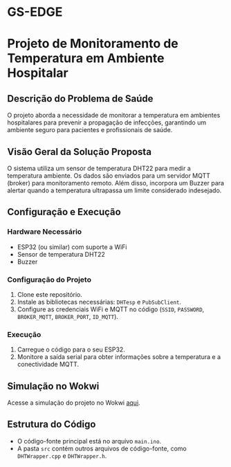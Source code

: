 # GS-EDGE
# Projeto de Monitoramento de Temperatura em Ambiente Hospitalar

## Descrição do Problema de Saúde
O projeto aborda a necessidade de monitorar a temperatura em ambientes hospitalares para prevenir a propagação de infecções, garantindo um ambiente seguro para pacientes e profissionais de saúde.

## Visão Geral da Solução Proposta
O sistema utiliza um sensor de temperatura DHT22 para medir a temperatura ambiente. Os dados são enviados para um servidor MQTT (broker) para monitoramento remoto. Além disso, incorpora um Buzzer para alertar quando a temperatura ultrapassa um limite considerado indesejado.

## Configuração e Execução

### Hardware Necessário
- ESP32 (ou similar) com suporte a WiFi
- Sensor de temperatura DHT22
- Buzzer

### Configuração do Projeto
1. Clone este repositório.
2. Instale as bibliotecas necessárias: `DHTesp` e `PubSubClient`.
3. Configure as credenciais WiFi e MQTT no código (`SSID`, `PASSWORD`, `BROKER_MQTT`, `BROKER_PORT`, `ID_MQTT`).

### Execução
1. Carregue o código para o seu ESP32.
2. Monitore a saída serial para obter informações sobre a temperatura e a conectividade MQTT.

## Simulação no Wokwi
Acesse a simulação do projeto no Wokwi [aqui](https://wokwi.com/projects/381972067196476417).

## Estrutura do Código
- O código-fonte principal está no arquivo `main.ino`.
- A pasta `src` contém outros arquivos de código-fonte, como `DHTWrapper.cpp` e `DHTWrapper.h`.
